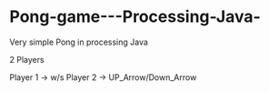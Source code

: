 # Pong-game---Processing-Java-
Very simple Pong in processing Java

2 Players

Player 1 -> w/s
Player 2 -> UP_Arrow/Down_Arrow
